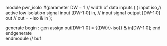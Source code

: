 module pwr_isolo #(parameter DW   = 1        // width of data inputs
		      ) 
   (
    input 	    iso,// active low isolation signal
    input [DW-1:0]  in, // input signal
    output [DW-1:0] out  // out = ~iso & in
    );
   
   generate
	begin : gen
	   assign out[DW-1:0] = {(DW){~iso}} & in[DW-1:0];
	end 
   endgenerate   
endmodule // buf
